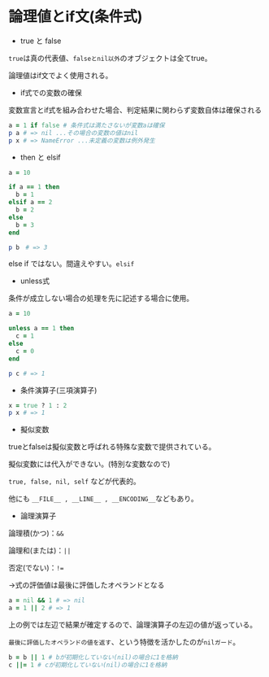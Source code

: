 # 論理値とif文(条件式)

- true と false

`true`は真の代表値、`falseとnil以外`のオブジェクトは全てtrue。

論理値はif文でよく使用される。

- if式での変数の確保

変数宣言とif式を組み合わせた場合、判定結果に関わらず変数自体は確保される

```ruby
a = 1 if false # 条件式は満たさないが変数aは確保
p a # => nil ...その場合の変数の値はnil
p x # => NameError ...未定義の変数は例外発生 
```

- then と elsif

```ruby
a = 10

if a == 1 then
  b = 1
elsif a == 2
  b = 2
else
  b = 3
end

p b　# => 3
```

else if ではない。間違えやすい。`elsif`

- unless式

条件が成立しない場合の処理を先に記述する場合に使用。

```ruby
a = 10

unless a == 1 then
  c = 1
else
  c = 0
end

p c # => 1
```

- 条件演算子(三項演算子)

```ruby
x = true ? 1 : 2
p x # => 1
```

- 擬似変数

trueとfalseは擬似変数と呼ばれる特殊な変数で提供されている。

擬似変数には代入ができない。(特別な変数なので)

`true, false, nil, self` などが代表的。

他にも `__FILE__ , __LINE__ , __ENCODING__`などもあり。

- 論理演算子

論理積(かつ)：`&&`

論理和(または)：`||`

否定(でない)：`!=`

→式の評価値は最後に評価したオペランドとなる

```ruby
a = nil && 1 # => nil
a = 1 || 2 # => 1
```

上の例では左辺で結果が確定するので、論理演算子の左辺の値が返っている。

`最後に評価したオペランドの値を返す`、という特徴を活かしたのが`nilガード`。

```ruby
b = b || 1 # bが初期化していない(nil)の場合に1を格納
c ||= 1 # cが初期化していない(nil)の場合に1を格納
```
